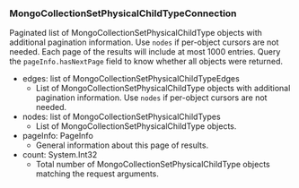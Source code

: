 ### MongoCollectionSetPhysicalChildTypeConnection
Paginated list of MongoCollectionSetPhysicalChildType objects with additional pagination information. Use `nodes` if per-object cursors are not needed. Each page of the results will include at most 1000 entries. Query the `pageInfo.hasNextPage` field to know whether all objects were returned.

- edges: list of MongoCollectionSetPhysicalChildTypeEdges
  - List of MongoCollectionSetPhysicalChildType objects with additional pagination information. Use `nodes` if per-object cursors are not needed.
- nodes: list of MongoCollectionSetPhysicalChildTypes
  - List of MongoCollectionSetPhysicalChildType objects.
- pageInfo: PageInfo
  - General information about this page of results.
- count: System.Int32
  - Total number of MongoCollectionSetPhysicalChildType objects matching the request arguments.
